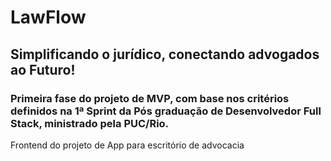 # LawFlow
## Simplificando o jurídico, conectando advogados ao Futuro!

### Primeira fase do projeto de MVP, com base nos critérios definidos na 1ª Sprint da Pós graduação de Desenvolvedor Full Stack, ministrado pela PUC/Rio.




 Frontend do projeto de App para escritório de advocacia
